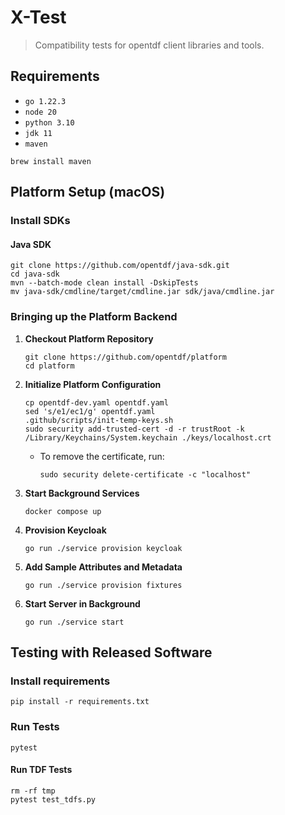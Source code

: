# X-Test

> Compatibility tests for opentdf client libraries and tools.

## Requirements

- `go 1.22.3`
- `node 20`
- `python 3.10`
- `jdk 11`
- `maven`

```shell
brew install maven
```

## Platform Setup (macOS)

### Install SDKs

#### Java SDK

```shell
git clone https://github.com/opentdf/java-sdk.git
cd java-sdk
mvn --batch-mode clean install -DskipTests
mv java-sdk/cmdline/target/cmdline.jar sdk/java/cmdline.jar
```

### Bringing up the Platform Backend

1. **Checkout Platform Repository**
   ```shell
   git clone https://github.com/opentdf/platform
   cd platform
   ```
2. **Initialize Platform Configuration**
   ```shell
   cp opentdf-dev.yaml opentdf.yaml
   sed 's/e1/ec1/g' opentdf.yaml
   .github/scripts/init-temp-keys.sh
   sudo security add-trusted-cert -d -r trustRoot -k /Library/Keychains/System.keychain ./keys/localhost.crt
   ```
   - To remove the certificate, run:
     ```shell
     sudo security delete-certificate -c "localhost"
     ```
3. **Start Background Services**
   ```shell
   docker compose up
   ```
4. **Provision Keycloak**
   ```shell
   go run ./service provision keycloak
   ```
5. **Add Sample Attributes and Metadata**
   ```shell
   go run ./service provision fixtures
   ```
6. **Start Server in Background**
   ```shell
   go run ./service start
   ```

## Testing with Released Software

### Install requirements

```shell
pip install -r requirements.txt
```

### Run Tests

```shell
pytest
```

#### Run TDF Tests

```shell
rm -rf tmp
pytest test_tdfs.py
```
